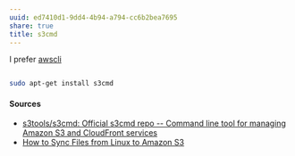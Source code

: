```yaml
---
uuid: ed7410d1-9dd4-4b94-a794-cc6b2bea7695
share: true
title: s3cmd
---
```

I prefer [awscli](/733ff9fd-455e-42cc-be0e-32714d0c3557)

``` bash

sudo apt-get install s3cmd


```

#### Sources

- [s3tools/s3cmd: Official s3cmd repo -- Command line tool for managing Amazon S3 and CloudFront services](https://github.com/s3tools/s3cmd)
- [How to Sync Files from Linux to Amazon S3](https://www.howtogeek.com/devops/how-to-sync-files-from-linux-to-amazon-s3/)